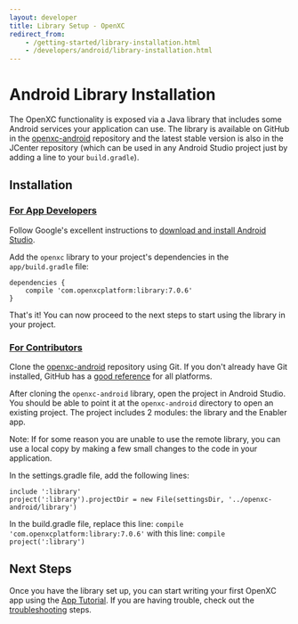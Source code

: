 ```yaml
---
layout: developer
title: Library Setup - OpenXC
redirect_from:
    - /getting-started/library-installation.html
    - /developers/android/library-installation.html
---
```

<div class="page-header">
    <h1>Android Library Installation</h1>
</div>

The OpenXC functionality is exposed via a Java library that includes some
Android services your application can use. The library is available on GitHub in
the [openxc-android][] repository and the latest stable version is also in the
JCenter repository (which can be used in any Android Studio project just
by adding a line to your `build.gradle`).

<div class="page-header">
    <h2>Installation</h2>
</div>

<div class="page-header">
    <h3 id="app-developer"><a href="#app-developer">For App Developers</a></h3>
</div>

Follow Google's excellent instructions to
[download and install Android Studio](http://developer.android.com/sdk/index.html).

Add the `openxc` library to your project's dependencies in the `app/build.gradle`
file:

    dependencies {
        compile 'com.openxcplatform:library:7.0.6'
    }

That's it! You can now proceed to the next steps to start using the library in
your project.

<div class="page-header">
    <h3 id="contributor"><a href="#contributor">For Contributors</a></h3>
</div>

Clone the [openxc-android][] repository using Git. If you don't already have Git
installed, GitHub has a [good
reference](https://help.github.com/articles/set-up-git) for all platforms.

After cloning the `openxc-android` library, open the project in Android Studio.
You should be able to point it at the `openxc-android` directory to open an
existing project. The project includes 2 modules: the library and the Enabler
app.

Note: If for some reason you are unable to use the remote library, you can use a local copy by making a few small changes to the code in your application. 

In the settings.gradle file, add the following lines: 

```
include ':library'
project(':library').projectDir = new File(settingsDir, '../openxc-android/library')
```

In the build.gradle file, replace this line: `compile 'com.openxcplatform:library:7.0.6'` with this line: `compile project(':library')`

<div class="page-header">
<h2>Next Steps</h2>
</div>

Once you have the library set up, you can start writing your first OpenXC
app using the [App Tutorial](/android/tutorial.html). If you are having trouble, check out the
[troubleshooting](/android/troubleshooting.html) steps.

[APK]: https://github.com/openxc/openxc-android/releases
[openxc-android]: https://github.com/openxc/openxc-android
